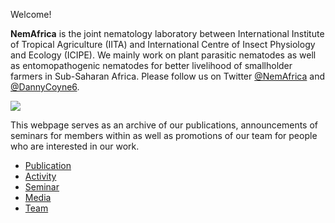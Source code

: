 
Welcome!

**NemAfrica** is the joint nematology laboratory between International Institute of Tropical Agriculture (IITA) and International Centre of Insect Physiology and Ecology (ICIPE). We mainly work on plant parasitic nematodes as well as entomopathogenic nematodes for better livelihood of smallholder farmers in Sub-Saharan Africa. Please follow us on Twitter [@NemAfrica](https://twitter.com/NemAfrica) and [@DannyCoyne6](https://twitter.com/DannyCoyne6).

![](../nemafrica.png)

This webpage serves as an archive of our publications, announcements of seminars for members within as well as promotions of our team for people who are interested in our work.

- [Publication](./publication/)
- [Activity](./activity/)
- [Seminar](./seminar/)
- [Media](./media/)
- [Team](./team/)


